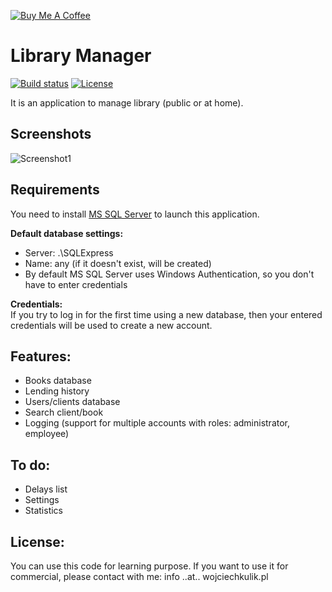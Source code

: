 <a href="https://www.buymeacoffee.com/WojciechKulik" target="_blank"><img src="https://bmc-cdn.nyc3.digitaloceanspaces.com/BMC-button-images/custom_images/orange_img.png" alt="Buy Me A Coffee" style="height: auto !important;width: auto !important;" ></a>

# Library Manager  
[![Build status](https://ci.appveyor.com/api/projects/status/3k3gk4nwhwos44fy?svg=true)](https://ci.appveyor.com/project/Maxikq/library-manager) [![License](https://img.shields.io/badge/license-GNUv2-blue.svg)]()

It is an application to manage library (public or at home).

## Screenshots
![Screenshot1](_Screenshots/main_screen.png)  

## Requirements
You need to install [MS SQL Server](http://www.microsoft.com/en-us/download/details.aspx?id=29062) to launch this application.  

**Default database settings:**
- Server: .\SQLExpress
- Name: any (if it doesn't exist, will be created)
- By default MS SQL Server uses Windows Authentication, so you don't have to enter credentials  

**Credentials:**  
If you try to log in for the first time using a new database, then your entered credentials will be used to create a new account.

## Features:
- Books database
- Lending history
- Users/clients database
- Search client/book
- Logging (support for multiple accounts with roles: administrator, employee)

## To do:
- Delays list
- Settings
- Statistics

## License:
You can use this code for learning purpose. If you want to use it for commercial, please contact with me: info ..at.. wojciechkulik.pl

